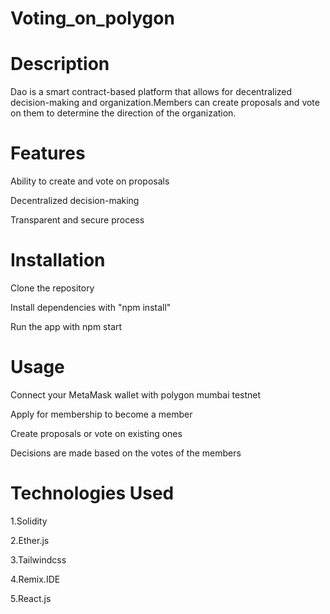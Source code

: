 # Voting_on_polygon

# Description
Dao is a smart contract-based platform that allows for decentralized decision-making and organization.Members can create proposals and vote on them to determine the direction of the organization.

# Features

Ability to create and vote on proposals

Decentralized decision-making

Transparent and secure process

# Installation

Clone the repository

Install dependencies with "npm install"

Run the app with npm start

# Usage

Connect your MetaMask wallet with polygon mumbai testnet

Apply for membership to become a member

Create proposals or vote on existing ones

Decisions are made based on the votes of the members

# Technologies Used

1.Solidity

2.Ether.js

3.Tailwindcss

4.Remix.IDE

5.React.js

